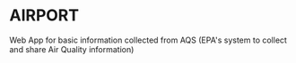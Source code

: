 # AIRPORT
Web App for basic information collected from AQS (EPA's system to collect and share Air Quality information)

